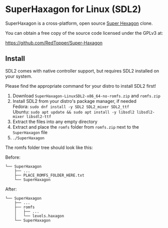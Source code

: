 # SuperHaxagon for Linux (SDL2)

SuperHaxagon is a cross-platform, open source [Super Hexagon](http://superhexagon.com/) clone.

You can obtain a free copy of the source code licensed under the GPLv3 at:

https://github.com/RedTopper/Super-Haxagon

## Install

SDL2 comes with native controller support, but requires SDL2 installed on your system.

Please find the appropriate command for your distro to install SDL2 first!

1. Download `SuperHaxagon-LinuxSDL2-x86_64-no-romfs.zip` and `romfs.zip`
2. Install SDL2 from your distro's package manager, if needed  
   Fedora: `sudo dnf install -y SDL2 SDL2_mixer SDL2_ttf`  
   Ubuntu: `sudo apt update && sudo apt install -y libsdl2 libsdl2-mixer libsdl2-ttf`
3. Extract the files into any empty directory
4. Extract and place the `romfs` folder from `romfs.zip` next to the `SuperHaxagon` file
5. `./SuperHaxagon`

The romfs folder tree should look like this:

Before:

```
└── SuperHaxagon
    ├── ...
    ├── PLACE_ROMFS_FOLDER_HERE.txt
    └── SuperHaxagon
```

After:

```
└── SuperHaxagon
    ├── ...
    ├── romfs
    │   ├── ...
    │   └── levels.haxagon
    └── SuperHaxagon
```
